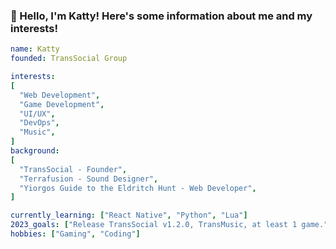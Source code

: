<link href="https://katniny.com/" rel="me">

### 🚀 Hello, I'm Katty! Here's some information about me and my interests! 
```yaml 
name: Katty
founded: TransSocial Group

interests:
[
  "Web Development",
  "Game Development",
  "UI/UX",
  "DevOps",
  "Music",
]
background:
[
  "TransSocial - Founder",
  "Terrafusion - Sound Designer",
  "Yiorgos Guide to the Eldritch Hunt - Web Developer",
]

currently_learning: ["React Native", "Python", "Lua"]
2023_goals: ["Release TransSocial v1.2.0, TransMusic, at least 1 game."]
hobbies: ["Gaming", "Coding"]
```
